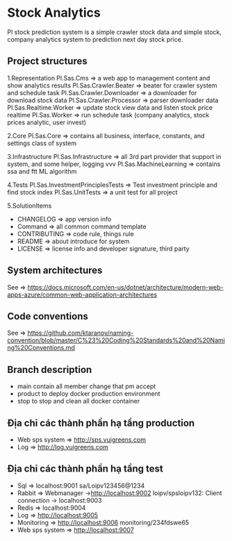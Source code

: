 ﻿# Stock Analytics

Pl stock prediction system is a  simple crawler stock data and simple stock, company analytics system to prediction next day stock price.

## Project structures

 1.Representation
  Pl.Sas.Cms => a web app to management content and show analytics results
  Pl.Sas.Crawler.Beater => beater for crawler system and schedule task
  Pl.Sas.Crawler.Downloader => a downloader for download stock data
  Pl.Sas.Crawler.Processor => parser downloader data
  Pl.Sas.Realtime.Worker => update stock view data and listen stock price realtime
  Pl.Sas.Worker => run schedule task (company analytics, stock prices analytic, user invest)

 2.Core
  Pl.Sas.Core => contains all business, interface, constants, and settings class of system

 3.Infrastructure
  Pl.Sas.Infrastructure => all 3rd part provider that support in system, and some helper, logging vvv
  Pl.Sas.MachineLearning => contains ssa and ftt ML algorithm

 4.Tests
  Pl.Sas.InvestmentPrinciplesTests => Test investment principle and find stock index
  Pl.Sas.UnitTests => a unit test for all project

 5.SolutionItems

- CHANGELOG => app version info
- Command => all common command template
- CONTRIBUTING => code rule, things rule
- README => about introduce for system
- LICENSE => license info and developer signature, third party

## System architectures

 See => <https://docs.microsoft.com/en-us/dotnet/architecture/modern-web-apps-azure/common-web-application-architectures>

## Code conventions

 See => <https://github.com/ktaranov/naming-convention/blob/master/C%23%20Coding%20Standards%20and%20Naming%20Conventions.md>

## Branch description

- main contain all member change that pm accept
- product to deploy docker production environment
- stop to stop and clean all docker container

## Địa chỉ các thành phần hạ tầng production

- Web sps system => <http://sps.vuigreens.com>
- Log => <http://log.vuigreens.com>

## Địa chỉ các thành phần hạ tầng test

- Sql => localhost:9001 sa/Loipv123456@1234
- Rabbit => Webmanager -><http://localhost:9002>  loipv/spsloipv132: Client connection -> localhost:9003
- Redis => localhost:9004
- Log => <http://localhost:9005>
- Monitoring => <http://localhost:9006> monitoring/234fdswe65
- Web sps system => <http://localhost:9007>
